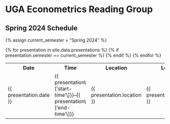 # UGA Econometrics Reading Group


## Spring 2024 Schedule

{% assign current_semester = “Spring 2024” %}
<table>
<tr>
<th>
Date
</th>
<th>
Time
</th>
<th>
Location
</th>
<th>
Leader
</th>
<th>
Title
</th>
</tr>
{% for presentation in site.data.presentations %} {% if
presentation.semester == current_semester %}
<tr>
<td>
{{ presentation.date }}
</td>
<td>
{{ presentation\[‘start-time’\]}}–{{ presentation\[‘end-time’\]}}
</td>
<td>
{{ presentation.location }}
</td>
<td>
{{ presentation.leader }}
</td>
<td>
<a href="{{ presentation.link }}">{{ presentation.title }}</a>
</td>
</tr>
{% endif %} {% endfor %}
</table>
